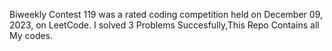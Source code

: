 Biweekly Contest 119 was a rated coding competition held on December 09, 2023, on LeetCode. I solved 3 Problems Succesfully,This Repo Contains all My codes.
